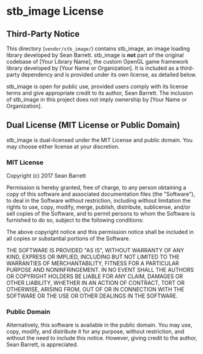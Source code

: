 # stb_image License

## Third-Party Notice

This directory (`vendor/stb_image/`) contains stb_image, an image loading
library developed by Sean Barrett. stb_image is **not** part of the original
codebase of [Your Library Name], the custom OpenGL game framework library
developed by [Your Name or Organization]. It is included as a third-party
dependency and is provided under its own license, as detailed below.

stb_image is open for public use, provided users comply with its license terms
and give appropriate credit to its author, Sean Barrett. The inclusion of
stb_image in this project does not imply ownership by [Your Name or Organization].

## Dual License (MIT License or Public Domain)

stb_image is dual-licensed under the MIT License and public domain. You may
choose either license at your discretion.

### MIT License

Copyright (c) 2017 Sean Barrett

Permission is hereby granted, free of charge, to any person obtaining a copy
of this software and associated documentation files (the "Software"), to deal
in the Software without restriction, including without limitation the rights
to use, copy, modify, merge, publish, distribute, sublicense, and/or sell
copies of the Software, and to permit persons to whom the Software is
furnished to do so, subject to the following conditions:

The above copyright notice and this permission notice shall be included in all
copies or substantial portions of the Software.

THE SOFTWARE IS PROVIDED "AS IS", WITHOUT WARRANTY OF ANY KIND, EXPRESS OR
IMPLIED, INCLUDING BUT NOT LIMITED TO THE WARRANTIES OF MERCHANTABILITY,
FITNESS FOR A PARTICULAR PURPOSE AND NONINFRINGEMENT. IN NO EVENT SHALL THE
AUTHORS OR COPYRIGHT HOLDERS BE LIABLE FOR ANY CLAIM, DAMAGES OR OTHER
LIABILITY, WHETHER IN AN ACTION OF CONTRACT, TORT OR OTHERWISE, ARISING FROM,
OUT OF OR IN CONNECTION WITH THE SOFTWARE OR THE USE OR OTHER DEALINGS IN THE
SOFTWARE.

### Public Domain

Alternatively, this software is available in the public domain. You may use,
copy, modify, and distribute it for any purpose, without restriction, and
without the need to include this notice. However, giving credit to the author,
Sean Barrett, is appreciated.